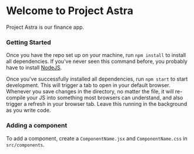 # Welcome to Project Astra

Project Astra is our finance app.

### Getting Started

Once you have the repo set up on your machine, run `npm install` 
to install all dependencies. If you've never seen this command before,
you probably have to install [NodeJS](https://nodejs.org/en/download).

Once you've successfully installed all dependencies, run 
`npm start` to start development. This will trigger a tab to 
open in your default browser. Whenever you save changes in the 
directory, no matter the file, it will re-compile your JS into 
something most browsers can understand, and also trigger a refresh
in your browser tab. Leave this running in the background as you 
write code. 

### Adding a component

To add a component, create a `ComponentName.jsx` and `ComponentName.css` in `src/components`.
